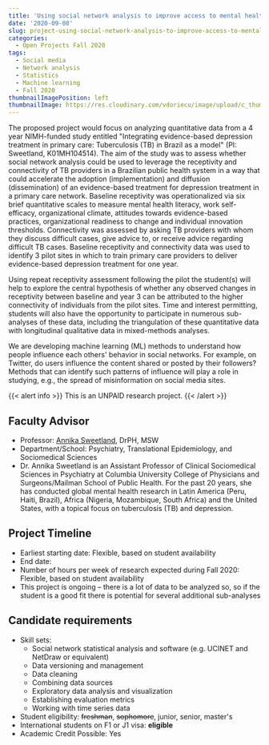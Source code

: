 ```yaml
---
title: 'Using social network analysis to improve access to mental health treatment in Brazil'
date: '2020-09-08'
slug: project-using-social-network-analysis-to-improve-access-to-mental-health-treatment-in-brazil
categories:
  - Open Projects Fall 2020
tags:
  - Social media
  - Network analysis
  - Statistics
  - Machine learning
  - Fall 2020
thumbnailImagePosition: left
thumbnailImage: https://res.cloudinary.com/vdoriecu/image/upload/c_thumb,w_200,g_face/v1599765419/social_network_bskhfi.png
---
```

The proposed project would focus on analyzing quantitative data from a 4 year NIMH-funded study entitled "Integrating evidence-based  depression treatment in primary care: Tuberculosis (TB) in Brazil as a model" (PI: Sweetland, K01MH104514). The aim of the study was to assess whether social network analysis could be used to leverage the receptivity and connectivity of TB providers in a Brazilian public health system in a way that could accelerate the adoption (implementation) and diffusion (dissemination) of an evidence-based treatment for depression treatment in a primary care network. Baseline receptivity was operationalized via six brief quantitative scales to measure mental health literacy, work self-efficacy, organizational climate, attitudes towards evidence-based practices, organizational readiness to change and individual innovation thresholds. Connectivity was assessed by asking TB providers with whom they discuss difficult cases, give advice to, or receive advice regarding difficult TB cases. Baseline receptivity and connectivity data was used to identify 3 pilot sites in which to train primary care providers to deliver evidence-based depression treatment for one year.

<!--more-->

Using repeat receptivity assessment following the pilot the student(s) will help to explore the central hypothesis of whether any observed changes in receptivity between baseline and year 3 can be attributed to the higher connectivity of individuals from the pilot sites. Time and interest permitting, students will also have the opportunity to participate in numerous sub-analyses of these data, including the triangulation of these quantitative data with longitudinal qualitative data in mixed-methods analyses.

We are developing machine learning (ML) methods to understand how people influence each others' behavior in social networks. For example, on Twitter, do users influence the content shared or posted by their followers? Methods that can identify such patterns of influence will play a role in studying, e.g., the spread of misinformation on social media sites.

{{< alert info >}}
This is an UNPAID research project.
{{< /alert >}}

## Faculty Advisor
+ Professor: [Annika Sweetland](https://www.columbiapsychiatry.org/profile/annika-c-sweetland-drph), DrPH, MSW
+ Department/School: Psychiatry, Translational Epidemiology, and Sociomedical Sciences
+ Dr. Annika Sweetland is an Assistant Professor of Clinical Sociomedical Sciences in Psychiatry at Columbia University College of Physicians and Surgeons/Mailman School of Public Health. For the past 20 years, she has conducted global mental health research in Latin America (Peru, Haiti, Brazil), Africa (Nigeria, Mozambique, South Africa) and the United States, with a topical focus on tuberculosis (TB) and depression.

## Project Timeline
+ Earliest starting date: Flexible, based on student availability
+ End date: 
+ Number of hours per week of research expected during Fall 2020: Flexible, based on student availability
+ This project is ongoing – there is a lot of data to be analyzed so, so if the student is a good fit there is potential for several additional sub-analyses

## Candidate requirements
+ Skill sets: 
  - Social network statistical analysis and software (e.g. UCINET and NetDraw or equivalent)
  - Data versioning and management
  - Data cleaning
  - Combining data sources
  - Exploratory data analysis and visualization
  - Establishing evaluation metrics
  - Working with time series data
+ Student eligibility: ~~freshman~~, ~~sophomore~~, junior, senior, master's
+ International students on F1 or J1 visa: **eligible**
+ Academic Credit Possible: Yes

